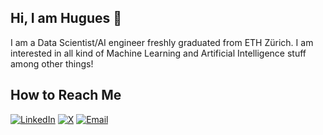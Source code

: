## Hi, I am Hugues 👋

I am a Data Scientist/AI engineer freshly graduated from ETH Zürich. I am interested in all kind of Machine Learning and Artificial Intelligence stuff among other things! 

## How to Reach Me

[![LinkedIn](https://img.shields.io/badge/LinkedIn-0077B5?style=for-the-badge&logo=linkedin&logoColor=white)](https://www.linkedin.com/in/hugues-sibille-561258158/)
[![X](https://img.shields.io/badge/X-%23000000?style=for-the-badge&logo=X&logoColor=white)](https://x.com/sibille_hugues)
[![Email](https://img.shields.io/badge/Email-D14836?style=for-the-badge&logo=gmail&logoColor=white)](mailto:hsibille@student.ethz.ch)


 
<!--
**HuguesSib/HuguesSib** is a ✨ _special_ ✨ repository because its `README.md` (this file) appears on your GitHub profile.

Here are some ideas to get you started:

- 🔭 I’m currently working on ...
- 🌱 I’m currently learning ...
- 👯 I’m looking to collaborate on ...
- 🤔 I’m looking for help with ...
- 💬 Ask me about ...
- 📫 How to reach me: ...
- 😄 Pronouns: ...
- ⚡ Fun fact: ...
-->
